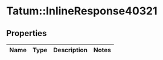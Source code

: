 # Tatum::InlineResponse40321

## Properties
Name | Type | Description | Notes
------------ | ------------- | ------------- | -------------

